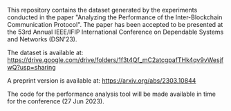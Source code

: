This repository contains the dataset generated by the experiments conducted in the paper "Analyzing the Performance of the Inter-Blockchain Communication Protocol". The paper has been accepted to be presented at the 53rd Annual IEEE/IFIP International Conference on Dependable Systems and Networks (DSN'23).

The dataset is available at: https://drive.google.com/drive/folders/1f3t4Qf_mC2atcgpafTHk4qv9vWesjfwQ?usp=sharing

A preprint version is available at: https://arxiv.org/abs/2303.10844

The code for the performance analysis tool will be made available in time for the conference (27 Jun 2023).

